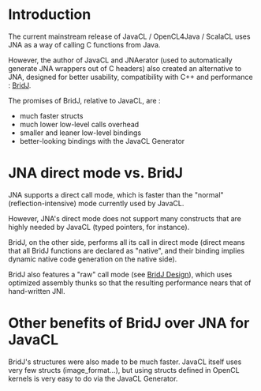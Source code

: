 # Introduction #

The current mainstream release of JavaCL / OpenCL4Java / ScalaCL uses JNA as a way of calling C functions from Java.

However, the author of JavaCL and JNAerator (used to automatically generate JNA wrappers out of C headers) also created an alternative to JNA, designed for better usability, compatibility with C++ and performance : [BridJ](http://code.google.com/p/bridj/).

The promises of BridJ, relative to JavaCL, are :
  * much faster structs
  * much lower low-level calls overhead
  * smaller and leaner low-level bindings
  * better-looking bindings with the JavaCL Generator

# JNA direct mode vs. BridJ #

JNA supports a direct call mode, which is faster than the "normal" (reflection-intensive) mode currently used by JavaCL.

However, JNA's direct mode does not support many constructs that are highly needed by JavaCL (typed pointers, for instance).

BridJ, on the other side, performs all its call in direct mode (direct means that all BridJ functions are declared as "native", and their binding implies dynamic native code generation on the native side).

BridJ also features a "raw" call mode (see [BridJ Design](http://code.google.com/p/bridj/wiki/Design)), which uses optimized assembly thunks so that the resulting performance nears that of hand-written JNI.

# Other benefits of BridJ over JNA for JavaCL #

BridJ's structures were also made to be much faster. JavaCL itself uses very few structs (image\_format...), but using structs defined in OpenCL kernels is very easy to do via the JavaCL Generator.